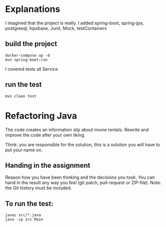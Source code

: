 # Explanations
I imagined that the project is really. I added spring-boot, spring-jpa, postgresql, liquibase, Junit, Mock, testContainers

## build the project

```
docker-compose up -d
mvn spring-boot:run
```

I covered tests all Service

## run the test

```
mvn clean test
```
# Refactoring Java

The code creates an information slip about movie rentals.
Rewrite and improve the code after your own liking.

Think: you are responsible for the solution, this is a solution you will have to put your name on.


## Handing in the assignment

Reason how you have been thinking and the decisions you took. 
You can hand in the result any way you feel (git patch, pull-request or ZIP-file).
Note: the Git history must be included.


## To run the test:

```
javac src/*.java
java -cp src Main
```
